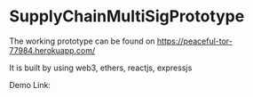 # SupplyChainMultiSigPrototype
The working prototype can be found on https://peaceful-tor-77984.herokuapp.com/

It is built by using web3, ethers, reactjs, expressjs

Demo Link: 
